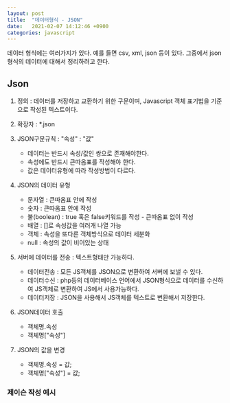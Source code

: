 ```yaml
---
layout: post
title:  "데이터형식 - JSON"
date:   2021-02-07 14:12:46 +0900
categories: javascript
---
```

데이터 형식에는 여러가지가 있다. 예를 들면 csv, xml, json 등이 있다.
그중에서 json형식의 데이터에 대해서 정리하려고 한다.

## Json

1. 정의 : 데이터를 저장하고 교환하기 위한 구문이며, Javascript 객체 표기법을 기준으로 작성된 텍스트이다.
            
2. 확장자 : *.json

3. JSON구문규칙 : "속성" : "값"
    - 데이터는 반드시 속성/값인 쌍으로 존재해야한다.
    - 속성에도 반드시 큰따옴표를 작성해야 한다.
    - 값은 데이터유형에 따라 작성방법이 다르다.   

4. JSON의 데이터 유형
    - 문자열 : 큰따옴표 안에 작성
    - 숫자 : 큰따옴표 안에 작성
    - 불(boolean) : true 혹은 false키워드를 작성 - 큰따옴표 없이 작성
    - 배열 : []로 속성값을 여러개 나열 가능
    - 객체 : 속성을 또다른 객체방식으로 데이터 세분화
    - null : 속성의 값이 비어있는 상태  

5. 서버에 데이터를 전송 : 텍스트형태만 가능하다.
    - 데이터전송 : 모든 JS객체를 JSON으로 변환하여 서버에 보낼 수 있다.
    - 데이터수신 : php등의 데이터베이스 언어에서 JSON형식으로 데이터를 수신하여 JS객체로 변환하여 JS에서 사용가능하다.
    - 데이터저장 : JSON을 사용해서 JS객체를 텍스트로 변환해서 저장한다.

6. JSON데이터 호출
    - 객체명.속성
    - 객체명["속성"]  

7. JSON의 값을 변경
    - 객체명.속성 = 값;
    - 객체명["속성"] = 값;
    

### 제이슨 작성 예시

<script src="https://gist.github.com/jkim68888/c596e77dd59f0f0a6e45582147ffd1c5.js"></script>









